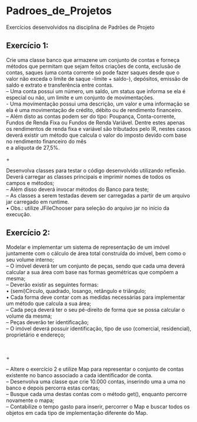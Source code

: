 <h1> Padroes_de_Projetos </h1>
Exercícios desenvolvidos na disciplina de Padrões de Projeto

  <h2>Exercício 1: </h2>

<p>Crie uma classe banco que armazene um conjunto de contas e forneça métodos que permitam que sejam feitos criações de conta, exclusão de contas,
  saques (uma conta corrente só pode fazer saques desde que o valor não exceda o limite de saque -limite + saldo-), depósitos, emissão de saldo e extrato e transferência entre contas.<br>
– Uma conta possui um número, um saldo, um status que informa se ela é especial ou não, um limite e um conjunto de movimentações.<br>
- Uma movimentação possui uma descrição, um valor e uma informação se ela é uma movimentação de crédito, débito ou de rendimento financeiro.<br>
– Além disto as contas podem ser do tipo: Poupança, Conta-corrente, Fundos de Renda Fixa ou Fundos de Renda Variável. Dentre estes apenas os rendimentos
de renda fixa e variável são tributados pelo IR, nestes casos deverá existir um método que calcula o valor do imposto devido com base no rendimento financeiro do mês <br> e a alíquota de 27,5%. </p>

<p>+ </p>

<p>Desenvolva classes para testar o código desenvolvido utilizando reflexão. Deverá carregar as classes principais e imprimir nomes de todos os campos e métodos;<br>
– Além disso deverá invocar métodos do Banco para teste;<br>
– As classes a serem testadas devem ser carregadas a partir de um arquivo jar carregado em runtime.<br>
  • Obs.: utilize JFileChooser para seleção do arquivo jar no início da execução.</p>



  <h2>Exercício 2:</h2>

<p>Modelar e implementar um sistema de representação de um imóvel juntamente com o cálculo de área total construída do imóvel, bem como o seu volume interno; <br>
– O imóvel deverá ter um conjunto de peças, sendo que cada uma deverá calcular a sua área com base nas formas geométricas que compõem a mesma; <br>
– Deverão existir as seguintes formas:<br>
• (semi)Círculo, quadrado, losango, retângulo e triângulo; <br>
• Cada forma deve contar com as medidas necessárias para implementar um método que calcula a sua área; <br>
– Cada peça deverá ter o seu pé-direito de forma que se possa calcular o volume da mesma; <br>
– Peças deverão ter identificação; <br>
– O imóvel deverá possuir identificação, tipo de uso (comercial, residencial), proprietário e endereço;</p> <br>

<p>+ </p>

<p> – Altere o exercício 2 e utilize Map para representar o
conjunto de contas existente no banco associado a cada
identificador de conta. <br>
– Desenvolva uma classe que crie 10.000 contas, inserindo
uma a uma no banco e depois percorra estas contas; <br>
– Busque cada uma destas contas com o método get(),
enquanto percorre novamente o mapa; <br>
– Contabilize o tempo gasto para inserir, percorrer o Map e
buscar todos os objetos em cada tipo de implementação
diferente do Map. <p>
